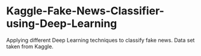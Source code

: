 # Kaggle-Fake-News-Classifier-using-Deep-Learning
Applying different Deep Learning techniques to classify fake news. Data set taken from Kaggle.
